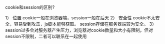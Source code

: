  cookie和session的区别?
 
 1） 位置
    cookie一般在浏览器端，session一般在后天
 2） 安全性
    cookie不太安全，容易受到攻击，js脚本能够获取。
    session存储在服务器端较为安全。
 3）session过多会对服务器产生压力，浏览器对cookie数量和大小有限制，但对session不限制，二者可以联系在一起使用